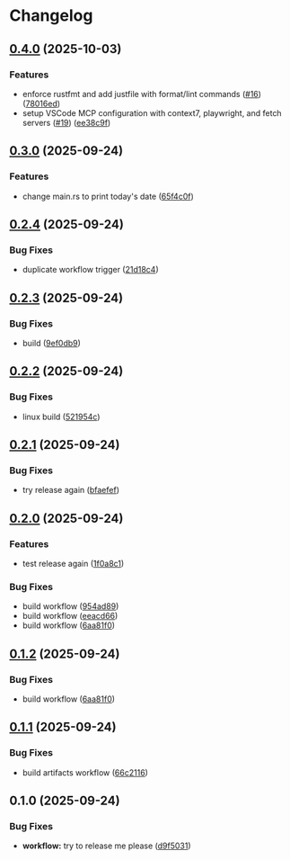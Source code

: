 # Changelog

## [0.4.0](https://github.com/towry/vibe-rust-template/compare/v0.3.0...v0.4.0) (2025-10-03)


### Features

* enforce rustfmt and add justfile with format/lint commands ([#16](https://github.com/towry/vibe-rust-template/issues/16)) ([78016ed](https://github.com/towry/vibe-rust-template/commit/78016edeb68800a51d3c7e2696b521e1285acdd1))
* setup VSCode MCP configuration with context7, playwright, and fetch servers ([#19](https://github.com/towry/vibe-rust-template/issues/19)) ([ee38c9f](https://github.com/towry/vibe-rust-template/commit/ee38c9f71c6338923774a72d9e194b1763b8fa1b))

## [0.3.0](https://github.com/towry/vibe-rust-template/compare/v0.2.4...v0.3.0) (2025-09-24)


### Features

* change main.rs to print today's date ([65f4c0f](https://github.com/towry/vibe-rust-template/commit/65f4c0f896319f02f233e0ce7cb8b20dd27649d0))

## [0.2.4](https://github.com/towry/vibe-rust-template/compare/v0.2.3...v0.2.4) (2025-09-24)


### Bug Fixes

* duplicate workflow trigger ([21d18c4](https://github.com/towry/vibe-rust-template/commit/21d18c479ebf444dacd8361358b2fcd8b563f585))

## [0.2.3](https://github.com/towry/vibe-rust-template/compare/v0.2.2...v0.2.3) (2025-09-24)


### Bug Fixes

* build ([9ef0db9](https://github.com/towry/vibe-rust-template/commit/9ef0db9df43bcba655a29d5b3a08cf5ff22206d3))

## [0.2.2](https://github.com/towry/vibe-rust-template/compare/v0.2.1...v0.2.2) (2025-09-24)


### Bug Fixes

* linux build ([521954c](https://github.com/towry/vibe-rust-template/commit/521954cdad37f954d2939669be0895e0840820c2))

## [0.2.1](https://github.com/towry/vibe-rust-template/compare/v0.2.0...v0.2.1) (2025-09-24)


### Bug Fixes

* try release again ([bfaefef](https://github.com/towry/vibe-rust-template/commit/bfaefef2164f1259074b741bb52021397efd46ad))

## [0.2.0](https://github.com/towry/vibe-rust-template/compare/v0.1.1...v0.2.0) (2025-09-24)


### Features

* test release again ([1f0a8c1](https://github.com/towry/vibe-rust-template/commit/1f0a8c1aca767b92ef0feea65939ec888c3b25c4))


### Bug Fixes

* build workflow ([954ad89](https://github.com/towry/vibe-rust-template/commit/954ad899c3e6eac70c638c457f3a96ed4bc06466))
* build workflow ([eeacd66](https://github.com/towry/vibe-rust-template/commit/eeacd66a10784babe2ef42b42b185de53908a772))
* build workflow ([6aa81f0](https://github.com/towry/vibe-rust-template/commit/6aa81f07f0c9d2a62c6d3d8999542910a879eed8))

## [0.1.2](https://github.com/towry/vibe-rust-template/compare/v0.1.1...v0.1.2) (2025-09-24)


### Bug Fixes

* build workflow ([6aa81f0](https://github.com/towry/vibe-rust-template/commit/6aa81f07f0c9d2a62c6d3d8999542910a879eed8))

## [0.1.1](https://github.com/towry/vibe-rust-template/compare/v0.1.0...v0.1.1) (2025-09-24)


### Bug Fixes

* build artifacts workflow ([66c2116](https://github.com/towry/vibe-rust-template/commit/66c21161df2c202c4383aa031fa0703ff7fdd08b))

## 0.1.0 (2025-09-24)


### Bug Fixes

* **workflow:** try to release me please ([d9f5031](https://github.com/towry/vibe-rust-template/commit/d9f5031795200815eb8b585aa0306796e48207c0))
